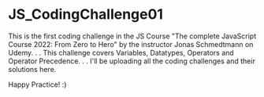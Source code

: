 # JS_CodingChallenge01
This is the first coding challenge in the JS Course "The complete JavaScript Course 2022: From Zero to Hero" by the instructor Jonas Schmedtmann on Udemy.
.
.
This challenge covers Variables, Datatypes, Operators and Operator Precedence.
.
.
I'll be uploading all the coding challenges and their solutions here.


Happy Practice! :)
